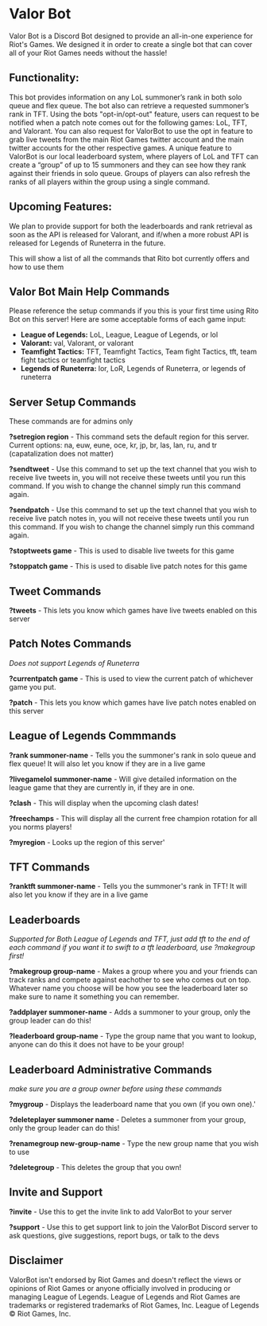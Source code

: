 # Valor Bot

Valor Bot is a Discord Bot designed to provide an all-in-one experience for Riot's Games. We designed it in order 
to create a single bot that can cover all of your Riot Games needs without the hassle! 

## Functionality:

This bot provides information on any LoL summoner’s rank in both solo queue and flex queue. The bot also can retrieve a 
requested summoner’s rank in TFT. Using the bots "opt-in/opt-out" feature, users can request to be notified when a patch
note comes out for the following games: LoL, TFT, and Valorant. You can also request for ValorBot to use the opt in 
feature to grab live tweets from the main Riot Games twitter account and the main twitter accounts for the other 
respective games. A unique feature to ValorBot is our local leaderboard system, where players of LoL and TFT can create
a “group” of up to 15 summoners and they can see how they rank against their friends in solo queue. Groups of players 
can also refresh the ranks of all players within the group using a single command. 

## Upcoming Features:

We plan to provide support for both the leaderboards and rank retrieval as soon as the API is released for Valorant, 
and if/when a more robust API is released for Legends of Runeterra in the future.

This will show a list of all the commands that Rito bot currently offers and how to use them


## Valor Bot Main Help Commands
Please reference the setup commands if you this is your first time using Rito Bot on this server! Here are some 
acceptable forms of each game input: 

+ **League of Legends:** LoL, League, League of Legends, or lol
+ **Valorant:** val, Valorant, or valorant
+ **Teamfight Tactics:** TFT, Teamfight Tactics, Team fight Tactics, tft, team fight tactics or teamfight tactics
+ **Legends of Runeterra:** lor, LoR, Legends of Runeterra, or legends of runeterra


## Server Setup Commands 
These commands are for admins only

**?setregion region** - This command sets the default region for this server. Current options: na, euw, eune, oce, kr,
jp, br, las, lan, ru, and tr (capatalization does not matter)

**?sendtweet** - Use this command to set up the text channel that you wish to receive
live tweets in, you will not receive these tweets until you run this command. If you
wish to change the channel simply run this command again.

**?sendpatch** - Use this command to set up the text channel that you wish to receive
live patch notes in, you will not receive these tweets until you run this command. If
you wish to change the channel simply run this command again.

**?stoptweets game** - This is used to disable live tweets for this game

**?stoppatch game** - This is used to disable live patch notes for this game


## Tweet Commands

**?tweets** - This lets you know which games have live tweets enabled on this server


## Patch Notes Commands
*Does not support Legends of Runeterra*

**?currentpatch game** - This is used to view the current patch of whichever game you put.

**?patch** - This lets you know which games have live patch notes enabled on this server


## League of Legends Commmands

**?rank summoner-name** -  Tells you the summoner's rank in
solo queue and flex queue! It will also let you know if they are in a live game

**?livegamelol summoner-name** - Will give detailed information on the league game that they are currently in, if they 
are in one.

**?clash** - This will display when the upcoming clash dates!

**?freechamps** - This will display all the current free champion rotation for all you norms players!

**?myregion** - Looks up the region of this server'


## TFT Commands

**?ranktft summoner-name** -  Tells you the summoner's rank in TFT! It will also let you know if they are in 
a live game

## Leaderboards 
*Supported for Both League of Legends and TFT, just add tft to the end of each command if you want it to swift to a 
tft leaderboard, use ?makegroup first!*

**?makegroup group-name** - Makes a group where you and 
your friends can track ranks and compete against eachother to see who comes out on top. 
Whatever name you choose will be how you see the leaderboard later so make sure to name 
it something you can remember.

**?addplayer summoner-name** - Adds a summoner to your group, only the group 
leader can do this!

**?leaderboard group-name** - Type the group name that you want to lookup, anyone can do 
this it does not have to be your group!


## Leaderboard Administrative Commands 
*make sure you are a group owner before using these commands*

**?mygroup** - Displays the leaderboard name that you own (if you own one).'

**?deleteplayer summoner name** - Deletes a summoner from your group, only the group 
leader can do this!

**?renamegroup new-group-name** - Type the new group name that you wish to use

**?deletegroup** - This deletes the group that you own!


## Invite and Support

**?invite** - Use this to get the invite link to add ValorBot to your server

**?support** - Use this to get support link to join the ValorBot Discord server to ask questions, give suggestions, 
report bugs, or talk to the devs


## Disclaimer

ValorBot isn't endorsed by Riot Games and doesn't reflect the views or opinions of Riot Games or anyone officially 
involved in producing or managing League of Legends. League of Legends and Riot Games are trademarks or registered 
trademarks of Riot Games, Inc. League of Legends © Riot Games, Inc.


